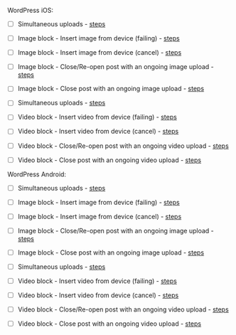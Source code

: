 WordPress iOS:

- [ ] Simultaneous uploads - [steps](https://github.com/wordpress-mobile/gutenberg-tests/blob/master/test-cases/media-interaction.md#tc001)
- [ ] Image block - Insert image from device (failing) - [steps](https://github.com/wordpress-mobile/gutenberg-tests/blob/master/test-cases/image.md#tc001)
- [ ] Image block - Insert image from device (cancel) - [steps](https://github.com/wordpress-mobile/gutenberg-tests/blob/master/test-cases/image.md#tc002)
- [ ] Image block - Close/Re-open post with an ongoing image upload - [steps](https://github.com/wordpress-mobile/gutenberg-tests/blob/master/test-cases/image.md#tc004)
- [ ] Image block - Close post with an ongoing image upload - [steps](https://github.com/wordpress-mobile/gutenberg-tests/blob/master/test-cases/image.md#tc005)

- [ ] Simultaneous uploads - [steps](https://github.com/wordpress-mobile/gutenberg-tests/blob/master/test-cases/media-interaction.md#tc001)
- [ ] Video block - Insert video from device (failing) - [steps](https://github.com/wordpress-mobile/gutenberg-tests/blob/master/test-cases/video.md#tc001)
- [ ] Video block - Insert video from device (cancel) - [steps](https://github.com/wordpress-mobile/gutenberg-tests/blob/master/test-cases/video.md#tc002)
- [ ] Video block - Close/Re-open post with an ongoing video upload - [steps](https://github.com/wordpress-mobile/gutenberg-tests/blob/master/test-cases/video.md#tc004)
- [ ] Video block - Close post with an ongoing video upload - [steps](https://github.com/wordpress-mobile/gutenberg-tests/blob/master/test-cases/video.md#tc005)

WordPress Android:

- [ ] Simultaneous uploads - [steps](https://github.com/wordpress-mobile/gutenberg-tests/blob/master/test-cases/media-interaction.md#tc001)
- [ ] Image block - Insert image from device (failing) - [steps](https://github.com/wordpress-mobile/gutenberg-tests/blob/master/test-cases/image.md#tc001)
- [ ] Image block - Insert image from device (cancel) - [steps](https://github.com/wordpress-mobile/gutenberg-tests/blob/master/test-cases/image.md#tc002)
- [ ] Image block - Close/Re-open post with an ongoing image upload - [steps](https://github.com/wordpress-mobile/gutenberg-tests/blob/master/test-cases/image.md#tc004)
- [ ] Image block - Close post with an ongoing image upload - [steps](https://github.com/wordpress-mobile/gutenberg-tests/blob/master/test-cases/image.md#tc005)

- [ ] Simultaneous uploads - [steps](https://github.com/wordpress-mobile/gutenberg-tests/blob/master/test-cases/media-interaction.md#tc001)
- [ ] Video block - Insert video from device (failing) - [steps](https://github.com/wordpress-mobile/gutenberg-tests/blob/master/test-cases/video.md#tc001)
- [ ] Video block - Insert video from device (cancel) - [steps](https://github.com/wordpress-mobile/gutenberg-tests/blob/master/test-cases/video.md#tc002)
- [ ] Video block - Close/Re-open post with an ongoing video upload - [steps](https://github.com/wordpress-mobile/gutenberg-tests/blob/master/test-cases/video.md#tc004)
- [ ] Video block - Close post with an ongoing video upload - [steps](https://github.com/wordpress-mobile/gutenberg-tests/blob/master/test-cases/video.md#tc005)
